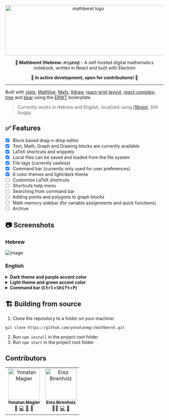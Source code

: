 <div align="center">
<img width=512 height=160 src="https://i.imgur.com/M4tds7u.png" alt="mathberet logo">
<p><b>📝 Mathberet (Hebrew: מַתְבֶּרֶת)</b> - A self-hosted digital mathematics notebook, written in React and built with Electron</p>
<p><b>🚧 In active development, open for contributions! 🚧</b></p>
</div>

---

Built with [slate](https://github.com/ianstormtaylor/slate), [Mathlive](https://cortexjs.io/mathlive/), [Mafs](https://mafs.dev/), [tldraw](https://github.com/tldraw/tldraw), [react-grid-layout](https://github.com/react-grid-layout/react-grid-layout), [react-complex-tree](https://rct.lukasbach.com/) and [kbar](https://kbar.vercel.app/) using the [ERWT](https://github.com/codesbiome/electron-react-webpack-typescript-2023) boilerplate.

> Currently works in Hebrew and English, localized using [i18next](https://github.com/i18next/i18next). Still buggy.

## ✅ Features
- [x] Block based drag-n-drop editor
- [x] Text, Math, Graph and Drawing blocks are currently available
- [x] LaTeX shortcuts and snippets
- [x] Local files can be saved and loaded from the file system
- [x] File tags (currently useless)
- [x] Command bar (currently only used for user preferences)
- [x] 6 color themes and light/dark theme
- [ ] Customize LaTeX shortcuts
- [ ] Shortcuts help menu
- [ ] Searching from command bar
- [ ] Adding points and polygons to graph blocks
- [ ] Math memory sidebar (for variable assignments and quick functions)
- [ ] Archive

## 📷 Screenshots
### Hebrew

![image](https://user-images.githubusercontent.com/31913495/225077627-82fa032c-88e7-4e25-971f-98a37a436d40.jpg)
</details>

### English
<details><summary><b>Dark theme and purple accent color</b></summary>

![image](https://user-images.githubusercontent.com/31913495/225168731-13afd8f2-7e17-448d-a434-5b6bd1f43494.png)
</details>

<details><summary><b>Light theme and green accent color</b></summary>

![image](https://user-images.githubusercontent.com/31913495/225170025-65b7cde0-434d-4c66-8d9a-1c9237a92f3b.png)
</details>

<details><summary><b>Command bar (<kbd>Ctrl</kbd>+<kbd>Shift</kbd>+<kbd>P</kbd>)</b></summary>

![image](https://user-images.githubusercontent.com/31913495/225170120-e3dcdeb3-bdf2-4fa9-80dc-f2ebbfe2051b.png)
</details>


## 🏗️ Building from source
1. Clone the repository to a folder on your machine:
```
git clone https://github.com/yonatanmgr/mathberet.git
```
2. Run `npm install` in the project root folder
3. Run `npm start` in the project root folder

## Contributors
<table>
  <tbody>
    <tr>
      <td align="center"><a href="https://github.com/yonatanmgr"><img src="https://avatars.githubusercontent.com/u/31913495?v=3?s=100" width="100px;" alt="Yonatan Magier"/><br /><sub><b>Yonatan Magier</b></sub></a><br />
      <span title="Ideas & Planning">🤔</span>
      <a href="https://github.com/yonatanmgr/mathberet/commits?author=yonatanmgr" title="Code">💻</a>
      <a href="https://github.com/yonatanmgr/mathberet/commits?author=yonatanmgr" title="Maintenance">🚧</a>
      <span title="Design">🎨</span>
      </td>
            <td align="center"><a href="https://github.com/ErezBiren"><img src="https://avatars.githubusercontent.com/u/7828909?v=3?s=100" width="100px;" alt="Erez Birenholz"/><br /><sub><b>Erez Birenholz</b></sub></a><br />
      <span title="Mentoring">🧑‍🏫</span>
      <a href="https://github.com/yonatanmgr/mathberet/commits?author=ErezBiren" title="Code">💻</a>
      <a href="https://github.com/yonatanmgr/mathberet/commits?author=ErezBiren" title="Maintenance">🚧</a>
      </td>
    </tr>
  </tbody>
</table>
